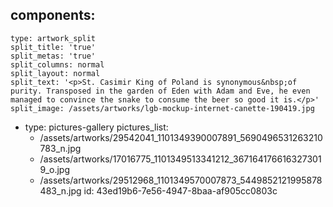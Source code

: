 components:
  -
    type: artwork_split
    split_title: 'true'
    split_metas: 'true'
    split_columns: normal
    split_layout: normal
    split_text: '<p>St. Casimir King of Poland is synonymous&nbsp;of purity. Transposed in the garden of Eden with Adam and Eve, he even managed to convince the snake to consume the beer so good it is.</p>'
    split_image: /assets/artworks/lgb-mockup-internet-canette-190419.jpg
  -
    type: pictures-gallery
    pictures_list:
      - /assets/artworks/29542041_1101349390007891_5690496531263210783_n.jpg
      - /assets/artworks/17016775_1101349513341212_3671641766163273019_o.jpg
      - /assets/artworks/29512968_1101349570007873_5449852121995878483_n.jpg
id: 43ed19b6-7e56-4947-8baa-af905cc0803c
